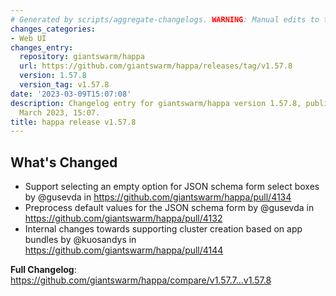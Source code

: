 ```yaml
---
# Generated by scripts/aggregate-changelogs. WARNING: Manual edits to this files will be overwritten.
changes_categories:
- Web UI
changes_entry:
  repository: giantswarm/happa
  url: https://github.com/giantswarm/happa/releases/tag/v1.57.8
  version: 1.57.8
  version_tag: v1.57.8
date: '2023-03-09T15:07:08'
description: Changelog entry for giantswarm/happa version 1.57.8, published on 09
  March 2023, 15:07.
title: happa release v1.57.8
---
```


<!-- Release notes generated using configuration in .github/release.yml at main -->

## What's Changed
* Support selecting an empty option for JSON schema form select boxes by @gusevda in https://github.com/giantswarm/happa/pull/4134
* Preprocess default values for the JSON schema form by @gusevda in https://github.com/giantswarm/happa/pull/4132
* Internal changes towards supporting cluster creation based on app bundles by @kuosandys in https://github.com/giantswarm/happa/pull/4144

**Full Changelog**: https://github.com/giantswarm/happa/compare/v1.57.7...v1.57.8
